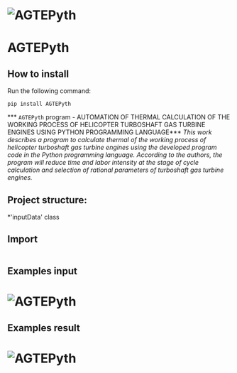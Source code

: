 # ![AGTEPyth](https://github.com/PhamThanhQuyet/AGTEPyth/blob/main/AGTEPyth/AGTEPyth.png)
# AGTEPyth
## How to install

Run the following command:

```shell
pip install AGTEPyth
```

*** `AGTEPyth` program - AUTOMATION OF THERMAL CALCULATION OF THE WORKING PROCESS OF HELICOPTER TURBOSHAFT GAS TURBINE ENGINES USING PYTHON PROGRAMMING LANGUAGE***
*This work describes a program to calculate thermal of the working process of helicopter turboshaft gas turbine engines using the developed program code in the Python programming language.*
*According to the authors, the program will reduce time and labor intensity at the stage of cycle calculation and selection of rational parameters of turboshaft gas turbine engines.*

## Project structure:
*'inputData' class

## Import

```import AGTEPyth.inputData
```
## Examples input

# ![AGTEPyth](https://github.com/PhamThanhQuyet/AGTEPyth/blob/main/AGTEPyth/Example.png)

## Examples result

# ![AGTEPyth](https://github.com/PhamThanhQuyet/AGTEPyth/blob/main/AGTEPyth/Result.png)


